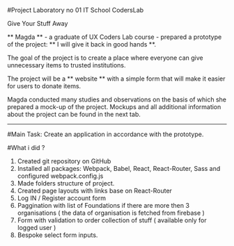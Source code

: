 #Project Laboratory no 01 IT School CodersLab

Give Your Stuff Away


** Magda ** - a graduate of UX Coders Lab course - prepared a prototype of the project: ** I will give it back in good hands **.

The goal of the project is to create a place where everyone can give unnecessary items to trusted institutions.

The project will be a ** website ** with a simple form that will make it easier for users to donate items.

Magda conducted many studies and observations on the basis of which she prepared a mock-up of the project. Mockups and all additional information about the project can be found in the next tab.

----------------------------------------------------------------------------------

#Main Task:
Create an application in accordance with the prototype.

#What i did ?

1) Created git repository on GitHub
2) Installed all packages: Webpack, Babel, React, React-Router, Sass and configured webpack.config.js
3) Made folders structure of project.  
4) Created page layouts with links base on React-Router
5) Log IN / Register account form
6) Paggination with list of Foundations if there are more then 3 organisations ( the data of organisation is fetched from firebase )
7) Form with validation to order collection of stuff ( available only for logged user )
8) Bespoke select form inputs.


